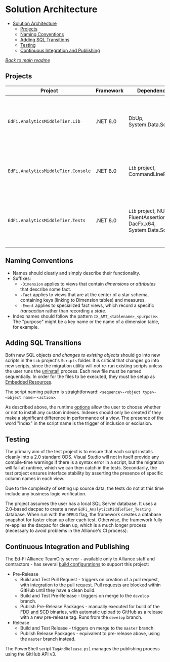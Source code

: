 # Solution Architecture

- [Solution Architecture](#solution-architecture)
  - [Projects](#projects)
  - [Naming Conventions](#naming-conventions)
  - [Adding SQL Transitions](#adding-sql-transitions)
  - [Testing](#testing)
  - [Continuous Integration and Publishing](#continuous-integration-and-publishing)

*[Back to main readme](../readme.md)*

## Projects

| Project | Framework | Dependencies | Purpose |
| ------- | --------- | ------------ | ------- |
| `EdFi.AnalyticsMiddleTier.Lib` | .NET 8.0 | DbUp, System.Data.SqlClient | Contains the SQL scripts and DbUp framework for installing them. |
| `EdFi.AnalyticsMiddleTier.Console` | .NET 8.0 | `Lib` project, CommandLineParser | Provides a console interface for executing the `Lib` code |
| `EdFi.AnalyticsMiddleTier.Tests` | .NET 8.0 | `Lib` project, NUnit3, FluentAssertions, DacFx.x64, System.Data.SqlClient | Integration tests that execute the `Lib` code, bypassing the console |

## Naming Conventions

* Names should clearly and simply describe their functionality.
* Suffixes:
  * `-Dimension` applies to views that contain _dimensions_ or _attributes_
    that describe some fact.
  * `-Fact` applies to views that are at the center of a star schema,
    containing keys (linking to Dimension tables) and measures.
  * `-Event` applies to specialized fact views, which record a specific
    _transaction_ rather than recording a _state_.
* Index names should follow the pattern `IX_AMT_<tablename>_<purpose>`. The
  "purpose" might be a key name or the name of a dimension table, for example.

## Adding SQL Transitions

Both new SQL objects _and changes to existing objects_ should go into new
scripts in the `Lib` project's `Scripts` folder. It is critical that changes go
into new scripts, since the migration utility will not re-run existing scripts
unless the user runs the [uninstall](#uninstall) process. Each new file must be
named sequentially. In order for the files to be executed, they must be setup as
[Embedded
Resources](https://codeopinion.com/asp-net-core-csproj-embedded-resources/).

The script naming pattern is straightforward:
`<sequence>-<object type>-<object name>-<action>`.

As described above, the runtime [options](#options) allow the user to choose
whether or not to install any custom indexes. Indexes should only be created if
they make a significant difference in performance of a view. The presence of the
word "Index" in the script name is the trigger of inclusion or exclusion.

## Testing

The primary aim of the test project is to ensure that each script installs
cleanly into a 2.0 standard ODS. Visual Studio will not in itself provide any
compile-time warnings if there is a syntax error in a script, but the migration
will fail at runtime, which we can then catch in the tests. Secondarily, the
test project ensures interface stability by asserting the presence of specific
column names in each view.

Due to the complexity of setting up source data, the tests do not at this time
include any business logic verification.

The project assumes the user has a local SQL Server database. It uses a
2.0-based dacpac to create a new `EdFi_AnalyticsMiddleTier_Testing` database.
When run with the `DEBUG` flag, the framework creates a database snapshot for
faster clean up after each test. Otherwise, the framework fully re-applies the
dacpac for clean up, which is a much longer process (necessary to avoid problems
in the Alliance's CI process).

## Continuous Integration and Publishing

The Ed-Fi Alliance TeamCity server - available only to Alliance staff and
contractors - has several [build
configurations](https://intedfitools1.msdf.org/project.html?projectId=EdFiBuilds_DataAnalytics_AnalyticsMiddleTier&tab=projectOverview)
to support this project:

* Pre-Release
  * Build and Test Pull Request - triggers on creation of a pull request,
    with integration to the pull request. Pull requests are blocked within
    GitHub until they have a clean build.
  * Build and Test Pre-Release - triggers on merge to the `develop` branch.
  * Publish Pre-Release Packages - manually executed for build of the
    [FDD and SCD](https://docs.microsoft.com/en-us/dotnet/core/deploying/)
    binaries, with automatic upload to GitHub as a release with a new
    pre-release tag. Runs from the `develop` branch.
* Release
  * Build and Test Release - triggers on merge to the `master` branch.
  * Publish Release Packages - equivalent to pre-release above, using
    the `master` branch instead.

The PowerShell script `TagAndRelease.ps1` manages the publishing process using
the GitHub API v3.
